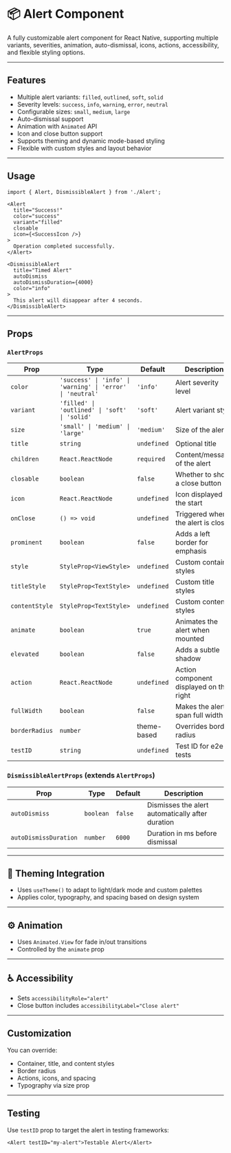 # 📦 Alert Component

A fully customizable alert component for React Native, supporting multiple variants, severities, animation, auto-dismissal, icons, actions, accessibility, and flexible styling options.

---

## Features
- Multiple alert variants: `filled`, `outlined`, `soft`, `solid`
- Severity levels: `success`, `info`, `warning`, `error`, `neutral`
- Configurable sizes: `small`, `medium`, `large`
- Auto-dismissal support
- Animation with `Animated` API
- Icon and close button support
- Supports theming and dynamic mode-based styling
- Flexible with custom styles and layout behavior

---

## Usage

```tsx
import { Alert, DismissibleAlert } from './Alert';

<Alert
  title="Success!"
  color="success"
  variant="filled"
  closable
  icon={<SuccessIcon />}
>
  Operation completed successfully.
</Alert>

<DismissibleAlert
  title="Timed Alert"
  autoDismiss
  autoDismissDuration={4000}
  color="info"
>
  This alert will disappear after 4 seconds.
</DismissibleAlert>
```

---

## Props

### `AlertProps`
| Prop               | Type                           | Default     | Description |
|--------------------|--------------------------------|-------------|-------------|
| `color`            | `'success' \| 'info' \| 'warning' \| 'error' \| 'neutral'` | `'info'` | Alert severity level |
| `variant`          | `'filled' \| 'outlined' \| 'soft' \| 'solid'`              | `'soft'` | Alert variant style |
| `size`             | `'small' \| 'medium' \| 'large'`                             | `'medium'` | Size of the alert |
| `title`            | `string`                       | `undefined` | Optional title |
| `children`         | `React.ReactNode`              | `required`  | Content/message of the alert |
| `closable`         | `boolean`                      | `false`     | Whether to show a close button |
| `icon`             | `React.ReactNode`              | `undefined` | Icon displayed at the start |
| `onClose`          | `() => void`                   | `undefined` | Triggered when the alert is closed |
| `prominent`        | `boolean`                      | `false`     | Adds a left border for emphasis |
| `style`            | `StyleProp<ViewStyle>`         | `undefined` | Custom container styles |
| `titleStyle`       | `StyleProp<TextStyle>`         | `undefined` | Custom title styles |
| `contentStyle`     | `StyleProp<TextStyle>`         | `undefined` | Custom content styles |
| `animate`          | `boolean`                      | `true`      | Animates the alert when mounted |
| `elevated`         | `boolean`                      | `false`     | Adds a subtle shadow |
| `action`           | `React.ReactNode`              | `undefined` | Action component displayed on the right |
| `fullWidth`        | `boolean`                      | `false`     | Makes the alert span full width |
| `borderRadius`     | `number`                       | theme-based | Overrides border radius |
| `testID`           | `string`                       | `undefined` | Test ID for e2e tests |

### `DismissibleAlertProps` (extends `AlertProps`)
| Prop                  | Type      | Default | Description |
|-----------------------|-----------|---------|-------------|
| `autoDismiss`         | `boolean` | `false` | Dismisses the alert automatically after duration |
| `autoDismissDuration` | `number`  | `6000`  | Duration in ms before dismissal |

---

## 🎨 Theming Integration
- Uses `useTheme()` to adapt to light/dark mode and custom palettes
- Applies color, typography, and spacing based on design system

---

## ⚙️ Animation
- Uses `Animated.View` for fade in/out transitions
- Controlled by the `animate` prop

---

## ♿ Accessibility
- Sets `accessibilityRole="alert"`
- Close button includes `accessibilityLabel="Close alert"`

---

##  Customization
You can override:
- Container, title, and content styles
- Border radius
- Actions, icons, and spacing
- Typography via size prop

---

## Testing
Use `testID` prop to target the alert in testing frameworks:
```tsx
<Alert testID="my-alert">Testable Alert</Alert>
```


